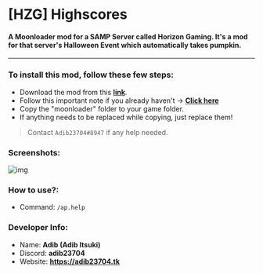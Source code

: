 # [HZG] Highscores
#### A Moonloader mod for a SAMP Server called Horizon Gaming. It's a mod for that server's Halloween Event which automatically takes pumpkin.
-------------------------------------------------------------
### To install this mod, follow these few steps:
 - Download the mod from this [**link**](https://adib23704.github.io/DownGit/#/home?url=https://github.com/Adib23704/SAMP-Mods/tree/main/Mods/HZG-AutoPumpkin/moonloader&fileName=HZG-AutoPumpkin-by-Adib&rootDirectory=moonloader).
 - Follow this important note if you already haven't -> [**Click here**](https://github.com/Adib23704/SAMP-Mods/tree/main/Mods/README.md)
 - Copy the "moonloader" folder to your game folder.
 - If anything needs to be replaced while copying, just replace them!

> Contact `Adib23704#8947` if any help needed.
### Screenshots:
![img](https://raw.githubusercontent.com/Adib23704/SAMP-Mods/main/Mods/HZG-AutoPumpkin/screenshots/help.gif)
### How to use?:
- Command: `/ap.help`
### Developer Info:
- Name: **Adib (Adib Itsuki)**
- Discord: **adib23704**
- Website: **https://adib23704.tk**